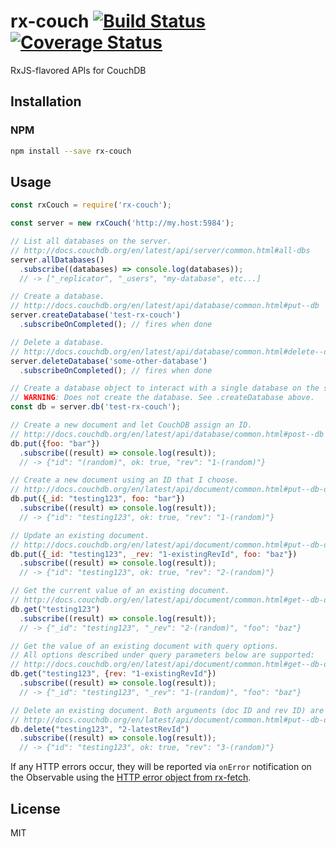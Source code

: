 # rx-couch [![Build Status](https://travis-ci.org/tangledfruit/rx-couch.svg?branch=master)](https://travis-ci.org/tangledfruit/rx-couch) [![Coverage Status](https://coveralls.io/repos/tangledfruit/rx-couch/badge.svg?branch=master&service=github)](https://coveralls.io/github/tangledfruit/rx-couch?branch=master)

RxJS-flavored APIs for CouchDB

## Installation

### NPM

```sh
npm install --save rx-couch
```

## Usage

```js
const rxCouch = require('rx-couch');

const server = new rxCouch('http://my.host:5984');

// List all databases on the server.
// http://docs.couchdb.org/en/latest/api/server/common.html#all-dbs
server.allDatabases()
  .subscribe((databases) => console.log(databases));
  // -> ["_replicator", "_users", "my-database", etc...]

// Create a database.
// http://docs.couchdb.org/en/latest/api/database/common.html#put--db
server.createDatabase('test-rx-couch')
  .subscribeOnCompleted(); // fires when done

// Delete a database.
// http://docs.couchdb.org/en/latest/api/database/common.html#delete--db
server.deleteDatabase('some-other-database')
  .subscribeOnCompleted(); // fires when done

// Create a database object to interact with a single database on the server.
// WARNING: Does not create the database. See .createDatabase above.
const db = server.db('test-rx-couch');

// Create a new document and let CouchDB assign an ID.
// http://docs.couchdb.org/en/latest/api/database/common.html#post--db
db.put({foo: "bar"})
  .subscribe((result) => console.log(result));
  // -> {"id": "(random)", ok: true, "rev": "1-(random)"}

// Create a new document using an ID that I choose.
// http://docs.couchdb.org/en/latest/api/document/common.html#put--db-docid
db.put({_id: "testing123", foo: "bar"})
  .subscribe((result) => console.log(result));
  // -> {"id": "testing123", ok: true, "rev": "1-(random)"}

// Update an existing document.
// http://docs.couchdb.org/en/latest/api/document/common.html#put--db-docid
db.put({_id: "testing123", _rev: "1-existingRevId", foo: "baz"})
  .subscribe((result) => console.log(result));
  // -> {"id": "testing123", ok: true, "rev": "2-(random)"}

// Get the current value of an existing document.
// http://docs.couchdb.org/en/latest/api/document/common.html#get--db-docid
db.get("testing123")
  .subscribe((result) => console.log(result));
  // -> {"_id": "testing123", "_rev": "2-(random)", "foo": "baz"}

// Get the value of an existing document with query options.
// All options described under query parameters below are supported:
// http://docs.couchdb.org/en/latest/api/document/common.html#get--db-docid
db.get("testing123", {rev: "1-existingRevId"})
  .subscribe((result) => console.log(result));
  // -> {"_id": "testing123", "_rev": "1-(random)", "foo": "baz"}

// Delete an existing document. Both arguments (doc ID and rev ID) are required.
// http://docs.couchdb.org/en/latest/api/document/common.html#put--db-docid
db.delete("testing123", "2-latestRevId")
  .subscribe((result) => console.log(result));
  // -> {"id": "testing123", ok: true, "rev": "3-(random)"}
```

If any HTTP errors occur, they will be reported via `onError` notification on
the Observable using the [HTTP error object from rx-fetch](https://github.com/tangledfruit/rx-fetch#http-error-object).

## License

MIT
